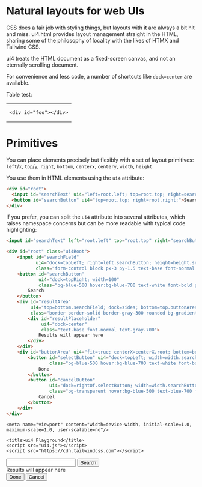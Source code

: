 Natural layouts for web UIs
===========================

CSS does a fair job with styling things, but layouts with it are always a bit hit and miss.
ui4.html provides layout management straight in the HTML, sharing some of the philosophy of locality
with the likes of HTMX and Tailwind CSS.

ui4 treats the HTML document as a fixed-screen canvas, and not an eternally scrolling document.

For convenience and less code, a number of shortcuts like `dock=center` are available.

Table test:

<table>
<tr>
<td>
<pre lang="html">&lt;div id="foo">&lt;/div></pre>
</td>
</tr>
</table>

# Primitives

You can place elements precisely but flexibly with a set of layout primitives: `left`/`x`, `top`/`y`, `right`, `bottom`, `centerx`, `centery`, `width`, `height`.

You use them in HTML elements using the `ui4` attribute:

```html
<div id="root">
  <input id="searchText" ui4="left=root.left; top=root.top; right=searchButton.left">
  <button id="searchButton" ui4="top=root.top; right=root.right;">Search</button>
</div>
```

If you prefer, you can split the `ui4` attribute into several attributes, which raises namespace concerns but can be more readable with typical code highlighting:

```html
<input id="searchText" left="root.left" top="root.top" right="searchButton.left">
```


```html
<div id="root" class="ui4Root">
    <input id="searchField"
           ui4="dock=topLeft; right=left.searchButton; height=height.searchButton;"
           class="form-control block px-3 py-1.5 text-base font-normal text-gray-700 bg-white bg-clip-padding border border-solid border-gray-300 rounded focus:text-gray-700 focus:bg-white focus:border-blue-600 focus:outline-none">
    <button id="searchButton"
            ui4="dock=topRight; width=100"
            class="bg-blue-500 hover:bg-blue-700 text-white font-bold py-2 px-4 border border-blue-700 rounded">
        Search
    </button>
    <div id="resultArea"
         ui4="top=bottom.searchField; dock=sides; bottom=top.buttonArea+gap;"
         class="border border-solid border-gray-300 rounded bg-gradient-to-br from-white to-blue-100">
        <div id="resultPlaceholder"
             ui4="dock=center"
             class="text-base font-normal text-gray-700">
            Results will appear here
        </div>
    </div>
    <div id="buttonArea" ui4="fit=true; centerX=centerX.root; bottom=bottom.root+gap;">
        <button id="selectButton" ui4="dock=topLeft; width=width.searchButton;"
                class="bg-blue-500 hover:bg-blue-700 text-white font-bold py-2 px-4 border border-blue-700 rounded">
            Done
        </button>
        <button id="cancelButton"
                ui4="dock=rightOf.selectButton; width=width.searchButton"
                class="bg-transparent hover:bg-blue-500 text-blue-700 font-semibold hover:text-white py-2 px-4 border border-blue-500 hover:border-transparent rounded">
            Cancel
        </button>
    </div>
</div>
```

<html>
<head>
    <meta charset="utf-8">

    <meta name="viewport" content="width=device-width, initial-scale=1.0, maximum-scale=1.0, user-scalable=no"/>

    <title>ui4 Playground</title>
    <script src="ui4.js"></script>
    <script src="https://cdn.tailwindcss.com"></script>
</head>
<body>
<div id="root" class="ui4Root">
    <input id="searchField"
           ui4="dock=topLeft; right=left.searchButton; height=height.searchButton;"
           class="form-control block px-3 py-1.5 text-base font-normal text-gray-700 bg-white bg-clip-padding border border-solid border-gray-300 rounded focus:text-gray-700 focus:bg-white focus:border-blue-600 focus:outline-none">
    <button id="searchButton"
            ui4="dock=topRight; width=100"
            class="bg-blue-500 hover:bg-blue-700 text-white font-bold py-2 px-4 border border-blue-700 rounded">
        Search
    </button>
    <div id="resultArea"
         ui4="top=bottom.searchField; dock=sides; bottom=top.buttonArea+gap;"
         class="border border-solid border-gray-300 rounded bg-gradient-to-br from-white to-blue-100">
        <div id="resultPlaceholder"
             ui4="dock=center"
             class="text-base font-normal text-gray-700">
            Results will appear here
        </div>
    </div>
    <div id="buttonArea" ui4="fit=true; centerX=centerX.root; bottom=bottom.root+gap;">
        <button id="selectButton" ui4="dock=topLeft; width=width.searchButton;"
                class="bg-blue-500 hover:bg-blue-700 text-white font-bold py-2 px-4 border border-blue-700 rounded">
            Done
        </button>
        <button id="cancelButton"
                ui4="dock=rightOf.selectButton; width=width.searchButton"
                class="bg-transparent hover:bg-blue-500 text-blue-700 font-semibold hover:text-white py-2 px-4 border border-blue-500 hover:border-transparent rounded">
            Cancel
        </button>
    </div>
</div>
</body>
</html>


